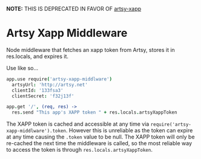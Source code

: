 **NOTE:** THIS IS DEPRECATED IN FAVOR OF [artsy-xapp](https://github.com/artsy/artsy-xapp)

# Artsy Xapp Middleware

Node middleware that fetches an xapp token from Artsy, stores it in res.locals, and expires it.

Use like so...

````coffeescript
app.use require('artsy-xapp-middlware')
  artsyUrl: 'http://artsy.net'
  clientId: '133fsa3'
  clientSecret: 'f32j13f'

app.get '/', (req, res) ->
  res.send "This app's XAPP token " + res.locals.artsyXappToken
````

The XAPP token is cached and accessible at any time via `require('artsy-xapp-middlware').token`. However this is unreliable as the token can expire at any time causing the `.token` value to be null. The XAPP token will only be re-cached the next time the middleware is called, so the most reliable way to access the token is through `res.locals.artsyXappToken`.
